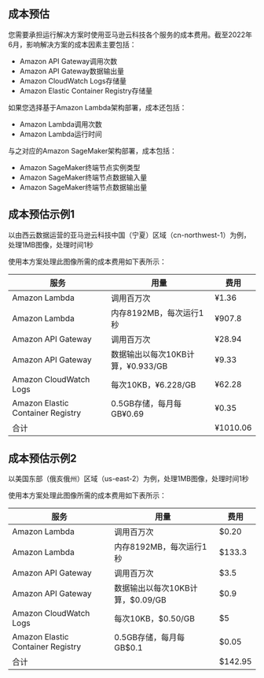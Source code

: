 ## 成本预估

您需要承担运行解决方案时使用亚马逊云科技各个服务的成本费用。截至2022年6月，影响解决方案的成本因素主要包括：

- Amazon API Gateway调用次数
- Amazon API Gateway数据输出量
- Amazon CloudWatch Logs存储量
- Amazon Elastic Container Registry存储量

如果您选择基于Amazon Lambda架构部署，成本还包括：
- Amazon Lambda调用次数
- Amazon Lambda运行时间

与之对应的Amazon SageMaker架构部署，成本包括：
- Amazon SageMaker终端节点实例类型
- Amazon SageMaker终端节点数据输入量
- Amazon SageMaker终端节点数据输出量

## 成本预估示例1 

以由西云数据运营的亚马逊云科技中国（宁夏）区域（cn-northwest-1）为例，处理1MB图像，处理时间1秒

使用本方案处理此图像所需的成本费用如下表所示：

| 服务                                  | 用量                  | 费用      |
|-------------------------------------|---------------------|---------|
| Amazon Lambda                     | 调用百万次                 | ¥1.36   |
| Amazon Lambda                     | 内存8192MB，每次运行1秒     | ¥907.8  |
| Amazon API Gateway                | 调用百万次                 | ¥28.94  |
| Amazon API Gateway             | 数据输出以每次10KB计算，¥0.933/GB | ¥9.33   |
| Amazon CloudWatch Logs              | 每次10KB，¥6.228/GB    | ¥62.28  |
| Amazon Elastic Container Registry | 0.5GB存储，每月每GB¥0.69    | ¥0.35   |
| 合计                                  |   | ¥1010.06 |

## 成本预估示例2

以美国东部（俄亥俄州）区域（us-east-2）为例，处理1MB图像，处理时间1秒

使用本方案处理此图像所需的成本费用如下表所示：

| 服务                                  | 用量                 | 费用     |
|-------------------------------------|--------------------|--------|
| Amazon Lambda                     | 调用百万次                | $0.20  |
| Amazon Lambda                     | 内存8192MB，每次运行1秒    | $133.3  |
| Amazon API Gateway                | 调用百万次                | $3.5   |
| Amazon API Gateway             | 数据输出以每次10KB计算，$0.09/GB | $0.9   |
| Amazon CloudWatch Logs              | 每次10KB，$0.50/GB    | $5     |
| Amazon Elastic Container Registry | 0.5GB存储，每月每GB$0.1    | $0.05  |
| 合计                                  |   | $142.95 |